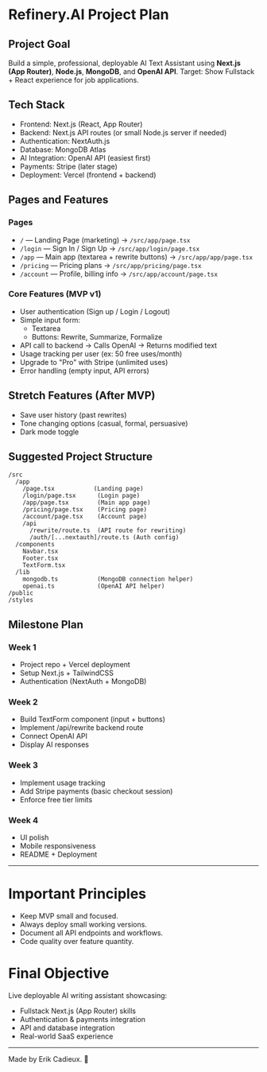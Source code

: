 # Refinery.AI Project Plan

## Project Goal
Build a simple, professional, deployable AI Text Assistant using **Next.js (App Router)**, **Node.js**, **MongoDB**, and **OpenAI API**. Target: Show Fullstack + React experience for job applications.

## Tech Stack
- Frontend: Next.js (React, App Router)
- Backend: Next.js API routes (or small Node.js server if needed)
- Authentication: NextAuth.js
- Database: MongoDB Atlas
- AI Integration: OpenAI API (easiest first)
- Payments: Stripe (later stage)
- Deployment: Vercel (frontend + backend)

## Pages and Features

### Pages
- `/` — Landing Page (marketing) → `/src/app/page.tsx`
- `/login` — Sign In / Sign Up → `/src/app/login/page.tsx`
- `/app` — Main app (textarea + rewrite buttons) → `/src/app/app/page.tsx`
- `/pricing` — Pricing plans → `/src/app/pricing/page.tsx`
- `/account` — Profile, billing info → `/src/app/account/page.tsx`

### Core Features (MVP v1)
- User authentication (Sign up / Login / Logout)
- Simple input form:
  - Textarea
  - Buttons: Rewrite, Summarize, Formalize
- API call to backend -> Calls OpenAI -> Returns modified text
- Usage tracking per user (ex: 50 free uses/month)
- Upgrade to "Pro" with Stripe (unlimited uses)
- Error handling (empty input, API errors)

## Stretch Features (After MVP)
- Save user history (past rewrites)
- Tone changing options (casual, formal, persuasive)
- Dark mode toggle

## Suggested Project Structure
```
/src
  /app
    /page.tsx           (Landing page)
    /login/page.tsx      (Login page)
    /app/page.tsx        (Main app page)
    /pricing/page.tsx    (Pricing page)
    /account/page.tsx    (Account page)
    /api
      /rewrite/route.ts  (API route for rewriting)
      /auth/[...nextauth]/route.ts (Auth config)
  /components
    Navbar.tsx
    Footer.tsx
    TextForm.tsx
  /lib
    mongodb.ts           (MongoDB connection helper)
    openai.ts            (OpenAI API helper)
/public
/styles
```

## Milestone Plan

### Week 1
- Project repo + Vercel deployment
- Setup Next.js + TailwindCSS
- Authentication (NextAuth + MongoDB)

### Week 2
- Build TextForm component (input + buttons)
- Implement /api/rewrite backend route
- Connect OpenAI API
- Display AI responses

### Week 3
- Implement usage tracking
- Add Stripe payments (basic checkout session)
- Enforce free tier limits

### Week 4
- UI polish
- Mobile responsiveness
- README + Deployment

---

# Important Principles
- Keep MVP small and focused.
- Always deploy small working versions.
- Document all API endpoints and workflows.
- Code quality over feature quantity.

# Final Objective
Live deployable AI writing assistant showcasing:
- Fullstack Next.js (App Router) skills
- Authentication & payments integration
- API and database integration
- Real-world SaaS experience

---

Made by Erik Cadieux. 🚀
